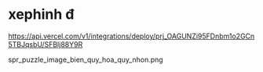 # xephinh đ
https://api.vercel.com/v1/integrations/deploy/prj_OAGUNZi95FDnbm1o2GCn5TBJqsbU/SFBlj88Y9R

spr_puzzle_image_bien_quy_hoa_quy_nhon.png